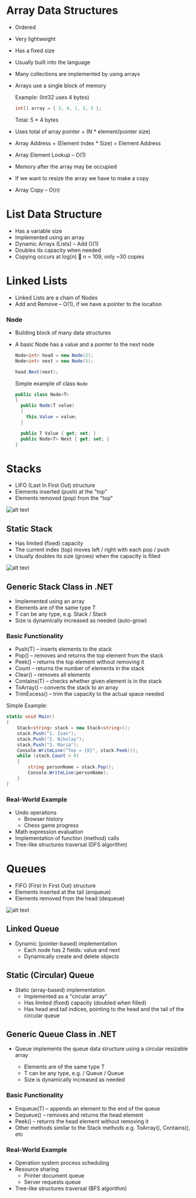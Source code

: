 # Array Data Structures

- Ordered
- Very lightweight
- Has a fixed size
- Usually built into the language
- Many collections are implemented by using arrays
- Arrays use a single block of memory

  Example: (Int32 uses 4 bytes)

  ```csharp
  int[] array = { 2, 4, 1, 3, 5 };
  ```
  Total: 5 * 4 bytes

- Uses total of array pointer + (N * element/pointer size)
- Array Address + (Element Index * Size) = Element Address
- Array Element Lookup – O(1)
- Memory after the array may be occupied
- If we want to resize the array we have to make a copy
- Array Copy – O(n)

# List Data Structure

- Has a variable size
- Implemented using an array
- Dynamic Arrays (Lists) – Add O(1)
- Doubles its capacity when needed
- Copying occurs at log(n)  n = 109, only ~30 copies

# Linked Lists
- Linked Lists are a chain of Nodes
- Add and Remove – O(1), if we have a pointer to the location

### Node
- Building block of many data structures
- A basic Node has a value and a pointer to the next node

  ```csharp
  Node<int> head = new Node(2);
  Node<int> next = new Node(5);

  head.Next(next);
  ```
  Simple example of class `Node`
  
  ```csharp
  public class Node<T>
  {
    public Node(T value)
    {
      this.Value = value;
    }
  
    public T Value { get; set; }
    public Node<T> Next { get; set; }
  }

  ```

# Stacks

- LIFO (Last In First Out) structure 
- Elements inserted (push) at the "top"
- Elements removed (pop) from the "top"

![alt text](http://bluegalaxy.info/codewalk/wp-content/uploads/2018/08/stack.jpg)

## Static Stack

- Has limited (fixed) capacity
- The current index (top) moves left / right with each pop / push
- Usually doubles its size (grows) when the capacity is filled

![alt text](http://www.introprogramming.info/wp-content/uploads/2013/07/clip_image0131.png)

## Generic Stack Class in .NET

- Implemented using an array
- Elements are of the same type T
- T can be any type, e.g. Stack<int> / Stack<Customer>
- Size is dynamically increased as needed (auto-grow)

### Basic Functionality
- Push(T) – inserts elements to the stack
- Pop() – removes and returns the top element from the stack
- Peek() – returns the top element without removing it
- Count – returns the number of elements in the stack
- Clear() – removes all elements
- Contains(T) – checks whether given element is in the stack
- ToArray() – converts the stack to an array
- TrimExcess() – trim the capacity to the actual space needed

Simple Example:
  ```csharp
  static void Main()
  {
      Stack<string> stack = new Stack<string>();
      stack.Push("1. Ivan");
      stack.Push("2. Nikolay");
      stack.Push("3. Maria");
      Console.WriteLine("Top = {0}", stack.Peek());
      while (stack.Count > 0)
      {
          string personName = stack.Pop();
          Console.WriteLine(personName);
      }
  }
  ```
  
  ### Real-World Example
  - Undo operations 
    - Browser history
    - Chess game progress
  - Math expression evaluation
  - Implementation of function (method) calls
  - Tree-like structures traversal (DFS algorithm) 

# Queues
- FIFO (First In First Out) structure
- Elements inserted at the tail (enqueue)
- Elements removed from the head (dequeue)

![alt text](https://netmatze.files.wordpress.com/2014/08/queue.png)

## Linked Queue
- Dynamic (pointer-based) implementation
  - Each node has 2 fields: value and next
  - Dynamically create and delete objects
  
## Static (Circular) Queue
- Static (array-based) implementation
  - Implemented as a "circular array"
  - Has limited (fixed) capacity (doubled when filled)
  - Has head and tail indices, pointing to the head and the tail of the circular queue

## Generic Queue Class in .NET

- Queue<T> implements the queue data structure using a circular resizable array
  - Elements are of the same type T
  - T can be any type, e.g. / Queue<int> / Queue<DateTime>
  - Size is dynamically increased as needed

### Basic Functionality
- Enqueue(T) – appends an element to the end of the queue
- Dequeue() – removes and returns the head element
- Peek() – returns the head element without removing it
- Other methods similar to the Stack<T> methods e.g. ToArray(), Contains(), etc
  
### Real-World Example  
- Operation system process scheduling
- Resource sharing
  - Printer document queue
  - Server requests queue
- Tree-like structures traversal (BFS algorithm) 
